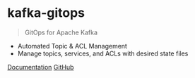 
# kafka-gitops

> GitOps for Apache Kafka

- Automated Topic & ACL Management
- Manage topics, services, and ACLs with desired state files

[Documentation](/documentation.md)
[GitHub](https://github.com/joschi/kafka-gitops)
